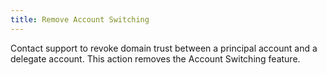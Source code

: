 ```yaml
---
title: Remove Account Switching
---
```


Contact support to revoke domain trust between a principal account and a
delegate account. This action removes the Account Switching feature.
